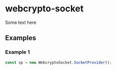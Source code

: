# webcrypto-socket

Some text here

## Examples

### Example 1

```js
const sp = new WebcryptoSocket.SocketProvider();
```